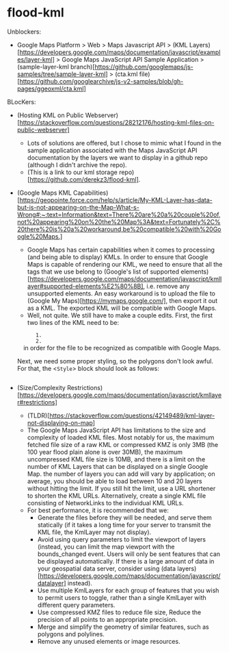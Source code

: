 # flood-kml

Unblockers: 

* Google Maps Platform > Web > Maps Javascript API > (KML Layers)[https://developers.google.com/maps/documentation/javascript/examples/layer-kml] > Google Maps JavaScript API Sample Application > (sample-layer-kml branch)[https://github.com/googlemaps/js-samples/tree/sample-layer-kml] > (cta.kml file)[https://github.com/googlearchive/js-v2-samples/blob/gh-pages/ggeoxml/cta.kml]

BLocKers:

* (Hosting KML on Public Webserver)[https://stackoverflow.com/questions/28212176/hosting-kml-files-on-public-webserver]  
    * Lots of solutions are offered, but I chose to mimic what I found in the sample application associated with the Maps JavaScript API documentation by the layers we want to display in a github repo (although I didn't archive the repo).  
    * (This is a link to our kml storage repo)[https://github.com/derekz3/flood-kml].  

* (Google Maps KML Capabilities)[https://geopointe.force.com/help/s/article/My-KML-Layer-has-data-but-is-not-appearing-on-the-Map-What-s-Wrong#:~:text=Information&text=There%20are%20a%20couple%20of,not%20appearing%20on%20the%20Map%3A&text=Fortunately%2C%20there%20is%20a%20workaround,be%20compatible%20with%20Google%20Maps.]  
    * Google Maps has certain capabilities when it comes to processing (and being able to display) KMLs. In order to ensure that Google Maps is capable of rendering our KML, we need to ensure that all the tags that we use belong to (Google's list of supported elements)[https://developers.google.com/maps/documentation/javascript/kmllayer#supported-elements%E2%80%8B], i.e. remove any unsupported elements. An easy workaround is to upload the file to (Google My Maps)[https://mymaps.google.com/], then export it out as a KML. The exported KML will be compatible with Google Maps.  
    * Well, not quite. We still have to make a couple edits. First, the first two lines of the KML need to be:  
    <code>
        1. <?xml version="1.0" encoding="UTF-8"?>
        2. <kml xmlns="http://earth.google.com/kml/2.1">
    </code>  
    in order for the file to be recognized as compatible with Google Maps.  

    Next, we need some proper styling, so the polygons don't look awful. For that, the <<code>Style</code>> block should look as follows:  
    <code>
        <Style id="poly-0288D1-1-255-normal">
        <LineStyle>
            <color>5a1478ff</color>
            <width>2</width>
        </LineStyle>
        <PolyStyle>
            <color>5a1478ff</color>
            <fill>1</fill>
            <outline>0</outline>
        </PolyStyle>
        </Style>
        <Style id="poly-0288D1-1-255-highlight">
        <LineStyle>
            <color>5a1478ff</color>
            <width>2</width>
        </LineStyle>
        <PolyStyle>
            <color>5a1478ff</color>
            <fill>1</fill>
            <outline>0</outline>
        </PolyStyle>
        </Style>
    </code>

* (Size/Complexity Restrictions)[https://developers.google.com/maps/documentation/javascript/kmllayer#restrictions]  
    * (TLDR)[https://stackoverflow.com/questions/42149489/kml-layer-not-displaying-on-map]  
    * The Google Maps JavaScript API has limitations to the size and complexity of loaded KML files. Most notably for us, the maximum fetched file size of a raw KML or compressed KMZ is only 3MB (the 100 year flood plain alone is over 30MB), the maximum uncompressed KML file size is 10MB, and there is a limit on the number of KML Layers that can be displayed on a single Google Map. the number of layers you can add will vary by application; on average, you should be able to load between 10 and 20 layers without hitting the limit. If you still hit the limit, use a URL shortener to shorten the KML URLs. Alternatively, create a single KML file consisting of NetworkLinks to the individual KML URLs.  
    * For best performance, it is recommended that we:  
        * Generate the files before they will be needed, and serve them statically (if it takes a long time for your server to transmit the KML file, the KmlLayer may not display).  
        * Avoid using query parameters to limit the viewport of layers (instead, you can limit the map viewport with the bounds_changed event. Users will only be sent features that can be displayed automatically. If there is a large amount of data in your geospatial data server, consider using (data layers)[https://developers.google.com/maps/documentation/javascript/datalayer] instead).  
        * Use multiple KmlLayers for each group of features that you wish to permit users to toggle, rather than a single KmlLayer with different query parameters.  
        * Use compressed KMZ files to reduce file size, Reduce the precision of all points to an appropriate precision.  
        * Merge and simplify the geometry of similar features, such as polygons and polylines.  
        * Remove any unused elements or image resources.


